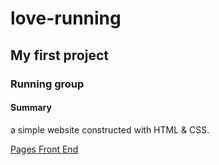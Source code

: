 # love-running
## My first project
### Running group
#### Summary
a simple website constructed with HTML & CSS.

[Pages Front End](https://etherongithub.github.io/love-running/)